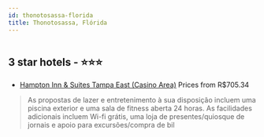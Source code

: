 ```yaml
---
id: thonotosassa-florida
title: Thonotosassa, Flórida
---
```


<center><img src="https://i.travelapi.com/hotels/2000000/1360000/1351300/1351237/7ff28c96_z.jpg" alt="" /></center>


##  3 star hotels - ⭐️⭐️⭐️

-    [Hampton Inn & Suites Tampa East (Casino Area)](https://www.hurb.com/br/aud/https://www.hurb.com/br/hotels/thonotosassa/hampton-inn-suites-tampa-east-casino-area-HT-379F?cmp=18055) Prices from R$705.34
   > As propostas de lazer e entretenimento à sua disposição incluem uma piscina exterior e uma sala de fitness aberta 24 horas. As facilidades adicionais incluem Wi-fi grátis, uma loja de presentes/quiosque de jornais e apoio para excursões/compra de bil
